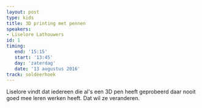 ```yaml
---
layout: post
type: kids
title: 3D printing met pennen
speakers:
- Liselore Lathouwers
id: 1
timing: 
   end: '15:15'
   start: '13:45'
   day: 'zaterdag'
   date: '13 augustus 2016'
track: soldeerhoek
---
```

Liselore vindt dat iedereen die al's een 3D pen heeft geprobeerd daar nooit goed mee leren werken heeft. Dat wil ze veranderen.